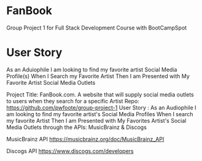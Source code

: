 # FanBook
Group Project 1 for Full Stack Development Course with BootCampSpot

# User Story
As an Aduiophile I am looking to find my favorite artist Social Media Profile(s) When I Search my Favorite Artist Then I am Presented with My Favorite Artist Social Media Outlets

Project Title: FanBook.com. A website that will supply social media outlets to users when they search for a specific Artist Repo: https://github.com/pwfoote/group-project-1 User Story : As an Audiophile I am looking to find my favorite artist's Social Media Profiles When I search my favorite Artist Then I am Presented with My Favorites Artist's Social Media Outlets through the APIs: MusicBrainz & Discogs

MusicBrainz API
https://musicbrainz.org/doc/MusicBrainz_API

Discogs API
https://www.discogs.com/developers